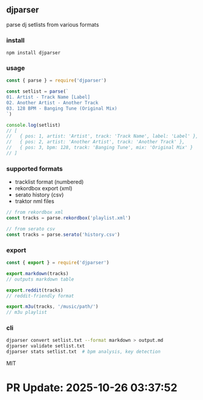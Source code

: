 ## djparser

parse dj setlists from various formats

### install

```
npm install djparser
```

### usage

```javascript
const { parse } = require('djparser')

const setlist = parse(`
01. Artist - Track Name [Label]
02. Another Artist - Another Track
03. 128 BPM - Banging Tune (Original Mix)
`)

console.log(setlist)
// [
//   { pos: 1, artist: 'Artist', track: 'Track Name', label: 'Label' },
//   { pos: 2, artist: 'Another Artist', track: 'Another Track' },
//   { pos: 3, bpm: 128, track: 'Banging Tune', mix: 'Original Mix' }
// ]
```

### supported formats

- tracklist format (numbered)
- rekordbox export (xml)
- serato history (csv)
- traktor nml files

```javascript
// from rekordbox xml
const tracks = parse.rekordbox('playlist.xml')

// from serato csv
const tracks = parse.serato('history.csv')
```

### export

```javascript
const { export } = require('djparser')

export.markdown(tracks)
// outputs markdown table

export.reddit(tracks)
// reddit-friendly format

export.m3u(tracks, '/music/path/')
// m3u playlist
```

### cli

```bash
djparser convert setlist.txt --format markdown > output.md
djparser validate setlist.txt
djparser stats setlist.txt  # bpm analysis, key detection
```

MIT

# PR Update: 2025-10-26 03:37:52

